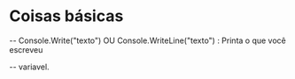 # Coisas básicas
-- Console.Write("texto") OU Console.WriteLine("texto") : Printa o que você escreveu 

-- variavel.